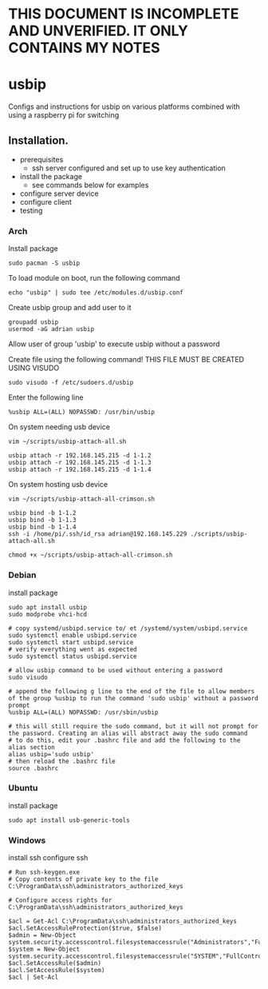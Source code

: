 # THIS DOCUMENT IS INCOMPLETE AND UNVERIFIED. IT ONLY CONTAINS MY NOTES

# usbip
Configs and instructions for usbip on various platforms combined with using a raspberry pi for switching

## Installation. 
* prerequisites
  * ssh server configured and set up to use key authentication
* install the package
  * see commands below for examples
* configure server device
* configure client
* testing
### Arch
Install package

    sudo pacman -S usbip
To load module on boot, run the following command

    echo "usbip" | sudo tee /etc/modules.d/usbip.conf

Create usbip group and add user to it

    groupadd usbip
    usermod -aG adrian usbip


Allow user of group 'usbip' to execute usbip without a password

Create file using the following command! THIS FILE MUST BE CREATED USING VISUDO

    sudo visudo -f /etc/sudoers.d/usbip

Enter the following line

    %usbip ALL=(ALL) NOPASSWD: /usr/bin/usbip

On system needing usb device

    vim ~/scripts/usbip-attach-all.sh
    
    usbip attach -r 192.168.145.215 -d 1-1.2
    usbip attach -r 192.168.145.215 -d 1-1.3
    usbip attach -r 192.168.145.215 -d 1-1.4

On system hosting usb device

    vim ~/scripts/usbip-attach-all-crimson.sh

    usbip bind -b 1-1.2
    usbip bind -b 1-1.3
    usbip bind -b 1-1.4
    ssh -i /home/pi/.ssh/id_rsa adrian@192.168.145.229 ./scripts/usbip-attach-all.sh

    chmod +x ~/scripts/usbip-attach-all-crimson.sh
    
### Debian
install package

    sudo apt install usbip
    sudo modprobe vhci-hcd
    
    # copy systemd/usbipd.service to/ et /systemd/system/usbipd.service
    sudo systemctl enable usbipd.service
    sudo systemctl start usbipd.service
    # verify everything went as expected
    sudo systemctl status usbipd.service
    
    # allow usbip command to be used without entering a password
    sudo visudo
    
    # append the following g line to the end of the file to allow members of the group %usbip to run the command 'sudo usbip' without a password prompt
    %usbip ALL=(ALL) NOPASSWD: /usr/sbin/usbip
    
    # this will still require the sudo command, but it will not prompt for the password. Creating an alias will abstract away the sudo command
    # to do this, edit your .bashrc file and add the following to the alias section
    alias usbip='sudo usbip'
    # then reload the .bashrc file
    source .bashrc 
    
   
### Ubuntu 
install package

    sudo apt install usb-generic-tools
### Windows 
install ssh
configure ssh

    # Run ssh-keygen.exe
    # Copy contents of private key to the file C:\ProgramData\ssh\administrators_authorized_keys
    
    # Configure access rights for C:\ProgramData\ssh\administrators_authorized_keys
    
    $acl = Get-Acl C:\ProgramData\ssh\administrators_authorized_keys 
    $acl.SetAccessRuleProtection($true, $false) 
    $admin = New-Object system.security.accesscontrol.filesystemaccessrule("Administrators","FullControl","Allow") 
    $system = New-Object system.security.accesscontrol.filesystemaccessrule("SYSTEM","FullControl","Allow") $acl.SetAccessRule($admin) 
    $acl.SetAccessRule($system) 
    $acl | Set-Acl
